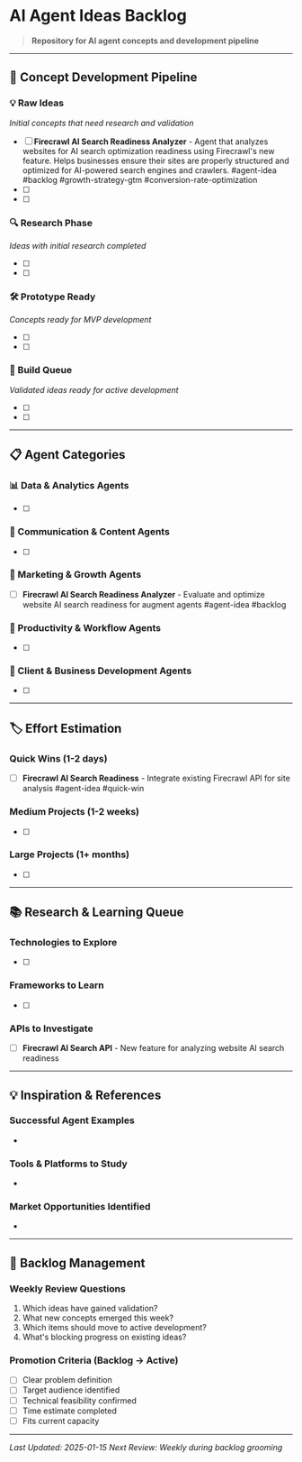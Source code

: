 # AI Agent Ideas Backlog

> **Repository for AI agent concepts and development pipeline**

---

## 🧠 Concept Development Pipeline

### 💡 Raw Ideas
*Initial concepts that need research and validation*

- [ ] **Firecrawl AI Search Readiness Analyzer** - Agent that analyzes websites for AI search optimization readiness using Firecrawl's new feature. Helps businesses ensure their sites are properly structured and optimized for AI-powered search engines and crawlers. #agent-idea #backlog #growth-strategy-gtm #conversion-rate-optimization
- [ ] 
- [ ] 

### 🔍 Research Phase
*Ideas with initial research completed*

- [ ] 
- [ ] 

### 🛠️ Prototype Ready
*Concepts ready for MVP development*

- [ ] 
- [ ] 

### 🚀 Build Queue
*Validated ideas ready for active development*

- [ ] 
- [ ] 

---

## 📋 Agent Categories

### 📊 Data & Analytics Agents
- [ ] 

### 💬 Communication & Content Agents
- [ ] 

### 🎯 Marketing & Growth Agents  
- [ ] **Firecrawl AI Search Readiness Analyzer** - Evaluate and optimize website AI search readiness for augment agents #agent-idea #backlog 

### 🔧 Productivity & Workflow Agents
- [ ] 

### 🤝 Client & Business Development Agents
- [ ] 

---

## 🏷️ Effort Estimation

### Quick Wins (1-2 days)
- [ ] **Firecrawl AI Search Readiness** - Integrate existing Firecrawl API for site analysis #agent-idea #quick-win 

### Medium Projects (1-2 weeks)
- [ ] 

### Large Projects (1+ months)
- [ ] 

---

## 📚 Research & Learning Queue

### Technologies to Explore
- [ ] 

### Frameworks to Learn
- [ ] 

### APIs to Investigate
- [ ] **Firecrawl AI Search API** - New feature for analyzing website AI search readiness 

---

## 💡 Inspiration & References

### Successful Agent Examples
- 

### Tools & Platforms to Study
- 

### Market Opportunities Identified
- 

---

## 🔄 Backlog Management

### Weekly Review Questions
1. Which ideas have gained validation?
2. What new concepts emerged this week?
3. Which items should move to active development?
4. What's blocking progress on existing ideas?

### Promotion Criteria (Backlog → Active)
- [ ] Clear problem definition
- [ ] Target audience identified  
- [ ] Technical feasibility confirmed
- [ ] Time estimate completed
- [ ] Fits current capacity

---

*Last Updated: 2025-01-15*
*Next Review: Weekly during backlog grooming*